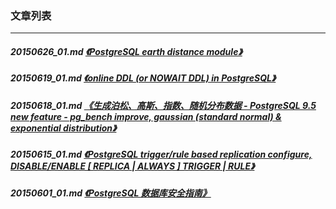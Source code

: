 ### 文章列表  
----  
##### 20150626_01.md   [《PostgreSQL earth distance module》](20150626_01.md)  
##### 20150619_01.md   [《online DDL (or NOWAIT DDL) in PostgreSQL》](20150619_01.md)  
##### 20150618_01.md   [《生成泊松、高斯、指数、随机分布数据 - PostgreSQL 9.5 new feature - pg_bench improve, gaussian (standard normal) & exponential distribution》](20150618_01.md)  
##### 20150615_01.md   [《PostgreSQL trigger/rule based replication configure, DISABLE/ENABLE [ REPLICA | ALWAYS ] TRIGGER | RULE》](20150615_01.md)  
##### 20150601_01.md   [《PostgreSQL 数据库安全指南》](20150601_01.md)  
